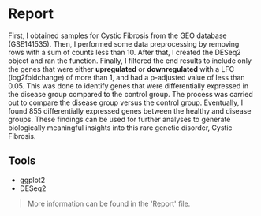 # Report

First, I obtained samples for Cystic Fibrosis from the GEO database (GSE141535). Then, I performed some data preprocessing by removing rows with a sum of counts less than 10. After that, I created the DESeq2 object and ran the function. Finally, I filtered the end results to include only the genes that were either **upregulated** or **downregulated** with a LFC (log2foldchange) of more than 1, and had a p-adjusted value of less than 0.05. This was done to identify genes that were differentially expressed in the disease group compared to the control group. The process was carried out to compare the disease group versus the control group. Eventually, I found 855 differentially expressed genes between the healthy and disease groups. These findings can be used for further analyses to generate biologically meaningful insights into this rare genetic disorder, Cystic Fibrosis.

## Tools

- ggplot2
- DESeq2

> More information can be found in the 'Report' file.
